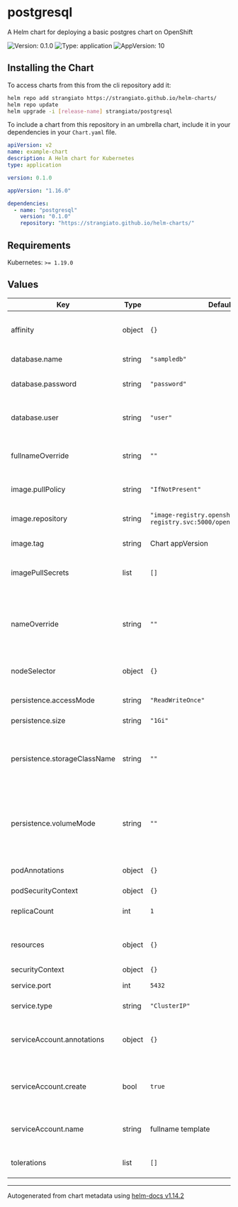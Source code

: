 # postgresql

A Helm chart for deploying a basic postgres chart on OpenShift

![Version: 0.1.0](https://img.shields.io/badge/Version-0.1.0-informational?style=flat-square) ![Type: application](https://img.shields.io/badge/Type-application-informational?style=flat-square) ![AppVersion: 10](https://img.shields.io/badge/AppVersion-10-informational?style=flat-square)

## Installing the Chart

To access charts from this from the cli repository add it:

```sh
helm repo add strangiato https://strangiato.github.io/helm-charts/
helm repo update
helm upgrade -i [release-name] strangiato/postgresql
```

To include a chart from this repository in an umbrella chart, include it in your dependencies in your `Chart.yaml` file.

```yaml
apiVersion: v2
name: example-chart
description: A Helm chart for Kubernetes
type: application

version: 0.1.0

appVersion: "1.16.0"

dependencies:
  - name: "postgresql"
    version: "0.1.0"
    repository: "https://strangiato.github.io/helm-charts/"
```

## Requirements

Kubernetes: `>= 1.19.0`

## Values

| Key | Type | Default | Description |
|-----|------|---------|-------------|
| affinity | object | `{}` | Affinity configuration for the postgresql pod |
| database.name | string | `"sampledb"` | The name of the database |
| database.password | string | `"password"` | The password for the database |
| database.user | string | `"user"` | The user name that will be created for the database |
| fullnameOverride | string | `""` | String to fully override fullname template |
| image.pullPolicy | string | `"IfNotPresent"` | The docker image pull policy |
| image.repository | string | `"image-registry.openshift-image-registry.svc:5000/openshift/postgresql"` | The image repository to use |
| image.tag | string | Chart appVersion | The image tag to use |
| imagePullSecrets | list | `[]` | The image pull secret for the image repository |
| nameOverride | string | `""` | String to partially override fullname template (will maintain the release name) |
| nodeSelector | object | `{}` | Node selector for the postgresql pod |
| persistence.accessMode | string | `"ReadWriteOnce"` | Read/Write mode of the PVC |
| persistence.size | string | `"1Gi"` | Size of the PVC |
| persistence.storageClassName | string | `""` | Storage class name used to create the PVC.   If not provided the default storage class will be utilized. |
| persistence.volumeMode | string | `""` | Volume mode used to create the PVC.   If not provided the default volume mode will be utilized. |
| podAnnotations | object | `{}` | Map of annotations to add to the pods |
| podSecurityContext | object | `{}` |  |
| replicaCount | int | `1` | replicas of postgresql server |
| resources | object | `{}` | Resource configuration for the postgresql pod |
| securityContext | object | `{}` |  |
| service.port | int | `5432` | postgresql server port |
| service.type | string | `"ClusterIP"` | Kubernetes Service type |
| serviceAccount.annotations | object | `{}` | Additional custom annotations for the ServiceAccount |
| serviceAccount.create | bool | `true` | Enable creation of ServiceAccount for postgresql pod |
| serviceAccount.name | string | fullname template | The name of the ServiceAccount to use. |
| tolerations | list | `[]` | Tolerations for the postgresql pod |

----------------------------------------------
Autogenerated from chart metadata using [helm-docs v1.14.2](https://github.com/norwoodj/helm-docs/releases/v1.14.2)
